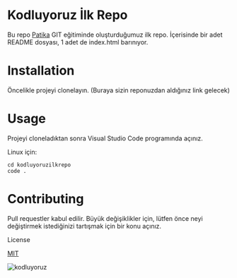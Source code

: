 # Kodluyoruz İlk Repo
Bu repo [Patika](www.patika.dev) GIT eğitiminde oluşturduğumuz ilk repo. İçerisinde bir adet README dosyası, 1 adet de index.html barınıyor.

# Installation
Öncelikle projeyi clonelayın. (Buraya sizin reponuzdan aldığınız link gelecek)

# Usage

Projeyi cloneladıktan sonra Visual Studio Code programında açınız.

Linux için: 


```
cd kodluyoruzilkrepo
code .
```


# Contributing

Pull requestler kabul edilir. Büyük değişiklikler için, lütfen önce neyi değiştirmek istediğinizi tartışmak için bir konu açınız.

License

[MIT](choosealicense.com)


![kodluyoruz](https://imgs.search.brave.com/lPPlyqphAf05eILFuMd2f5bKFy3NzPWtH5lhMpteRpM/rs:fit:400:400:1/g:ce/aHR0cHM6Ly9hdmF0/YXJzMi5naXRodWJ1/c2VyY29udGVudC5j/b20vdS8zMDQ3NjUy/OT9zPTQwMCZ2PTQ)


